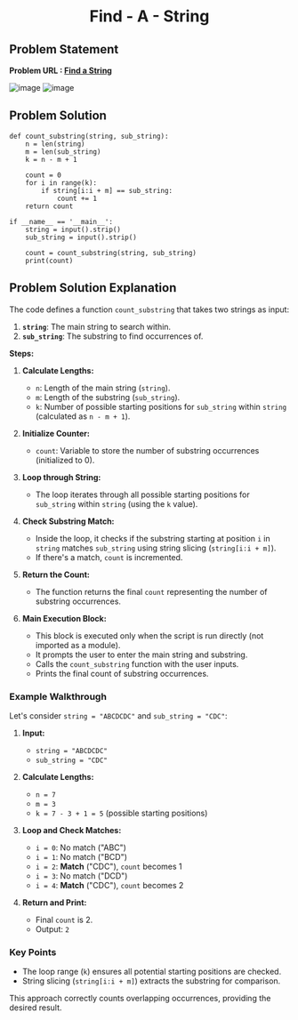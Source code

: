 <h1 align='center'>Find - A - String</h1>

## Problem Statement 
**Problem URL : [Find a String](https://www.hackerrank.com/challenges/find-a-string/problem?isFullScreen=true)**

![image](https://github.com/JawadSher/Python_Problems-HackerRank/assets/158135119/897353ad-4367-44d8-ab02-1122bea3ee41)
![image](https://github.com/JawadSher/Python_Problems-HackerRank/assets/158135119/f95f7b63-58de-4bf6-9b03-2398a3170f8c)


## Problem Solution 
```
def count_substring(string, sub_string):
    n = len(string)
    m = len(sub_string)
    k = n - m + 1
    
    count = 0
    for i in range(k):
        if string[i:i + m] == sub_string:
            count += 1
    return count

if __name__ == '__main__':
    string = input().strip()
    sub_string = input().strip()
    
    count = count_substring(string, sub_string)
    print(count)
```

## Problem Solution Explanation

The code defines a function `count_substring` that takes two strings as input:

1.  **`string`**: The main string to search within.
2.  **`sub_string`**: The substring to find occurrences of.

**Steps:**

1.  **Calculate Lengths:**
    
    -   `n`: Length of the main string (`string`).
    -   `m`: Length of the substring (`sub_string`).
    -   `k`: Number of possible starting positions for `sub_string` within `string` (calculated as `n - m + 1`).
2.  **Initialize Counter:**
    
    -   `count`: Variable to store the number of substring occurrences (initialized to 0).
3.  **Loop through String:**
    
    -   The loop iterates through all possible starting positions for `sub_string` within `string` (using the `k` value).
4.  **Check Substring Match:**
    
    -   Inside the loop, it checks if the substring starting at position `i` in `string` matches `sub_string` using string slicing (`string[i:i + m]`).
    -   If there's a match, `count` is incremented.
5.  **Return the Count:**
    
    -   The function returns the final `count` representing the number of substring occurrences.
6.  **Main Execution Block:**
    
    -   This block is executed only when the script is run directly (not imported as a module).
    -   It prompts the user to enter the main string and substring.
    -   Calls the `count_substring` function with the user inputs.
    -   Prints the final count of substring occurrences.

### Example Walkthrough

Let's consider `string = "ABCDCDC"` and `sub_string = "CDC"`:

1.  **Input:**
    
    -   `string = "ABCDCDC"`
    -   `sub_string = "CDC"`
2.  **Calculate Lengths:**
    
    -   `n = 7`
    -   `m = 3`
    -   `k = 7 - 3 + 1 = 5` (possible starting positions)
3.  **Loop and Check Matches:**
    
    -   `i = 0`: No match ("ABC")
    -   `i = 1`: No match ("BCD")
    -   `i = 2`: **Match** ("CDC"), `count` becomes 1
    -   `i = 3`: No match ("DCD")
    -   `i = 4`: **Match** ("CDC"), `count` becomes 2
4.  **Return and Print:**
    
    -   Final `count` is 2.
    -   Output: `2`

### Key Points

-   The loop range (`k`) ensures all potential starting positions are checked.
-   String slicing (`string[i:i + m]`) extracts the substring for comparison.

This approach correctly counts overlapping occurrences, providing the desired result.
